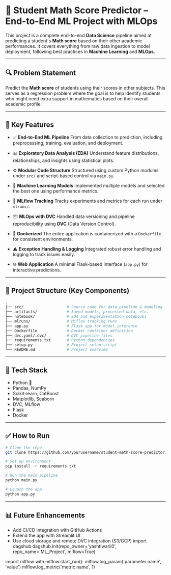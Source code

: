 # 🎯 Student Math Score Predictor – End-to-End ML Project with MLOps

This project is a complete end-to-end **Data Science** pipeline aimed at predicting a student's **Math score** based on their other academic performances. It covers everything from raw data ingestion to model deployment, following best practices in **Machine Learning** and **MLOps**.

---

## 🔍 Problem Statement

Predict the **Math score** of students using their scores in other subjects. This serves as a regression problem where the goal is to help identify students who might need extra support in mathematics based on their overall academic profile.

---

## 🚀 Key Features

* ✅ **End-to-End ML Pipeline**
  From data collection to prediction, including preprocessing, training, evaluation, and deployment.

* 📊 **Exploratory Data Analysis (EDA)**
  Understand feature distributions, relationships, and insights using statistical plots.

* ⚙️ **Modular Code Structure**
  Structured using custom Python modules under `src/` and script-based control via `main.py`.

* 🧪 **Machine Learning Models**
  Implemented multiple models and selected the best one using performance metrics.

* 🔁 **MLflow Tracking**
  Tracks experiments and metrics for each run under `mlruns/`.

* 📦 **MLOps with DVC**
  Handled data versioning and pipeline reproducibility using **DVC** (Data Version Control).

* 🐳 **Dockerized**
  The entire application is containerized with a `Dockerfile` for consistent environments.

* ⚠️ **Exception Handling & Logging**
  Integrated robust error handling and logging to track issues easily.

* 🌐 **Web Application**
  A minimal Flask-based interface (`app.py`) for interactive predictions.

---

## 📁 Project Structure (Key Components)

```bash
.
├── src/                   # Source code for data pipeline & modeling
├── artifacts/             # Saved models, processed data, etc.
├── notebook/              # EDA and experimentation notebooks
├── mlruns/                # MLflow tracking runs
├── app.py                 # Flask app for model inference
├── Dockerfile             # Docker container definition
├── dvc.yaml/.dvc/         # DVC pipeline files
├── requirements.txt       # Python dependencies
├── setup.py               # Project setup script
└── README.md              # Project overview
```

---

## 📌 Tech Stack

* Python 🐍
* Pandas, NumPy
* Scikit-learn, CatBoost
* Matplotlib, Seaborn
* DVC, MLflow
* Flask
* Docker

---

## ✅ How to Run

```bash
# Clone the repo
git clone https://github.com/yourusername/student-math-score-predictor.git

# Set up environment
pip install -r requirements.txt

# Run the main pipeline
python main.py

# Launch the app
python app.py
```

---

## 📊 Future Enhancements

* Add CI/CD integration with GitHub Actions
* Extend the app with Streamlit UI
* Use cloud storage and remote DVC integration (S3/GCP)
import dagshub
dagshub.init(repo_owner='yashtiwarii0', repo_name='ML_Project', mlflow=True)

import mlflow
with mlflow.start_run():
  mlflow.log_param('parameter name', 'value')
  mlflow.log_metric('metric name', 1)
